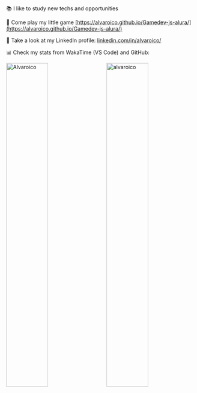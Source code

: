  :books:  I like to study new techs and opportunities
 
 :rocket: Come play my little game [https://alvaroico.github.io/Gamedev-js-alura/](https://alvaroico.github.io/Gamedev-js-alura/)
  
 :busts_in_silhouette:  Take a look at my LinkedIn profile: [linkedin.com/in/alvaroico/](https://www.linkedin.com/in/alvaroico/)
  
 :bar_chart: Check my stats from WakaTime (VS Code) and GitHub:

<p width="100%">
<img width="47%" align="left" src="https://github-readme-stats.vercel.app/api?username=alvaroico&show_icons=true" alt="Alvaroico" />
<img width="47%" align="right" src="https://github-readme-stats.vercel.app/api/top-langs/?username=alvaroico&layout=compact" alt="alvaroico" />
</p>
